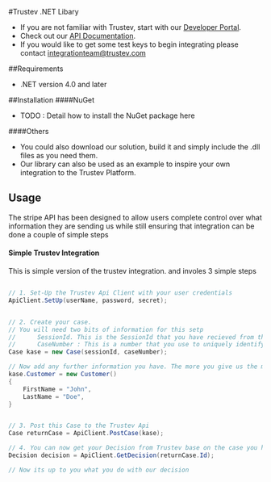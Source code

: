 #Trustev .NET Libary
- If you are not familiar with Trustev, start with our [Developer Portal](http://www.trustev.com/developers).
- Check out our [API Documentation](http://www.trustev.com/developers#apioverview).
- If you would like to get some test keys to begin integrating please contact integrationteam@trustev.com

##Requirements
- .NET version 4.0 and later

##Installation
####NuGet
- TODO : Detail how to install the NuGet package here

####Others
- You could also download our solution, build it and simply include the .dll files as you need them.
- Our library can also be used as an example to inspire your own integration to the Trustev Platform.

## Usage
   The stripe API has been designed to allow users complete control over what information they are sending us while still ensuring that integration can be done a couple of simple steps

#### Simple Trustev Integration
This is simple version of the trustev integration. and involes 3 simple steps
```c#

// 1. Set-Up the Trustev Api Client with your user credentials
ApiClient.SetUp(userName, password, secret);


// 2. Create your case.
// You will need two bits of information for this setp
// 		SessionId. This is the SessionId that you have recieved from the trustev JavaScript and transfered server-side
// 		CaseNumber : This is a number that you use to uniquely identify this case. If must be unique.
Case kase = new Case(sessionId, caseNumber);

// Now add any further information you have. The more you give us the more accurate our decisions
kase.Customer = new Customer()
{
	FirstName = "John",
    LastName = "Doe",
}


// 3. Post this Case to the Trustev Api
Case returnCase = ApiClient.PostCase(kase);

// 4. You can now get your Decision from Trustev base on the case you have given us!
Decision decision = ApiClient.GetDecision(returnCase.Id);

// Now its up to you what you do with our decision
```


